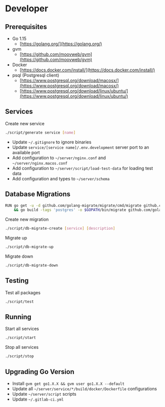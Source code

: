 # Developer

## Prerequisites

* Go 1.15
  * [https://golang.org/](https://golang.org/)
* gvm
  * [https://github.com/moovweb/gvm](https://github.com/moovweb/gvm)
* Docker
  * [https://docs.docker.com/install/](https://docs.docker.com/install/)
* psql (Postgresql client)
  * [https://www.postgresql.org/download/macosx/](https://www.postgresql.org/download/macosx/)
  * [https://www.postgresql.org/download/linux/ubuntu/](https://www.postgresql.org/download/linux/ubuntu/)

## Services

Create new service

```bash
./script/generate service [name]
```

* Update `~/.gitignore` to ignore binaries
* Update `service/[service name]/.env.development` server port to an available port
* Add configuration to `~/server/nginx.conf` and `~/server/nginx.macos.conf`
* Add configuration to `~/server/script/load-test-data` for loading test data
* Add configuration and types to `~/server/schema`

## Database Migrations

```bash
RUN go get -u -d github.com/golang-migrate/migrate/cmd/migrate github.com/lib/pq github.com/hashicorp/go-multierror \
    && go build -tags 'postgres' -o $GOPATH/bin/migrate github.com/golang-migrate/migrate/cmd/migrate
```

Create new migration

```bash
./script/db-migrate-create [service] [description]
```

Migrate up

```bash
./script/db-migrate-up
```

Migrate down

```bash
./script/db-migrate-down
```

## Testing

Test all packages

```bash
./script/test
```

## Running

Start all services

```bash
./script/start
```

Stop all services

```bash
./script/stop
```

## Upgrading Go Version

* Install `gvm get go1.X.X && gvm user go1.X.X --default`
* Update all `~/server/service/*/build/docker/Dockerfile` configurations
* Update `~/server/script` scripts
* Update `~/.gitlab-ci.yml`

